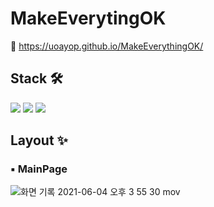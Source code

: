# MakeEverytingOK

🔗 https://uoayop.github.io/MakeEverythingOK/

## Stack 🛠

<a href="#"><img src="https://img.shields.io/badge/HTML-E34F26?style=flat&logo=HTML5&logoColor=black"/></a>
<a href="#"><img src="https://img.shields.io/badge/CSS-1572B6?style=flat&logo=CSS3&logoColor=white"/></a>
<a href="#"><img src="https://img.shields.io/badge/JavaScript-F7DF1E?style=flat&logo=JavaScript&logoColor=black"/></a>


## Layout ✨

### ▪️ MainPage
![화면 기록 2021-06-04 오후 3 55 30 mov](https://user-images.githubusercontent.com/70973495/120759062-8d608a00-c54d-11eb-8203-b60b02045a01.gif)

